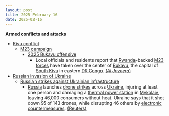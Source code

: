 ```yaml
---
layout: post
title: 2025 February 16
date: 2025-02-16
---
```



**Armed conflicts and attacks**

* [Kivu conflict](https://en.wikipedia.org/wiki/Kivu_conflict "Kivu conflict")
  + [M23 campaign](https://en.wikipedia.org/wiki/M23_campaign_%282022%E2%80%93present%29 "M23 campaign (2022–present)")
    - [2025 Bukavu offensive](https://en.wikipedia.org/wiki/2025_Bukavu_offensive "2025 Bukavu offensive")
      * Local officials and residents report that [Rwanda](https://en.wikipedia.org/wiki/Rwanda "Rwanda")-backed [M23 forces](https://en.wikipedia.org/wiki/March_23_Movement "March 23 Movement") have taken over the center of [Bukavu](https://en.wikipedia.org/wiki/Bukavu "Bukavu"), the capital of [South Kivu](https://en.wikipedia.org/wiki/South_Kivu "South Kivu") in eastern [DR Congo](https://en.wikipedia.org/wiki/Democratic_Republic_of_the_Congo "Democratic Republic of the Congo"). [(*Al Jazeera*)](https://www.aljazeera.com/news/2025/2/16/dr-congos-m23-rebels-enter-centre-of-strategic-city-bukavu-report)
* [Russian invasion of Ukraine](https://en.wikipedia.org/wiki/Russian_invasion_of_Ukraine "Russian invasion of Ukraine")
  + [Russian strikes against Ukrainian infrastructure](https://en.wikipedia.org/wiki/Russian_strikes_against_Ukrainian_infrastructure_%282022%E2%80%93present%29 "Russian strikes against Ukrainian infrastructure (2022–present)")
    - [Russia](https://en.wikipedia.org/wiki/Russia "Russia") launches [drone strikes](https://en.wikipedia.org/wiki/Drone_strike "Drone strike") across [Ukraine](https://en.wikipedia.org/wiki/Ukraine "Ukraine"), injuring at least one person and damaging a [thermal power station](https://en.wikipedia.org/wiki/Thermal_power_station "Thermal power station") in [Mykolaiv](https://en.wikipedia.org/wiki/Mykolaiv "Mykolaiv"), leaving 46,000 consumers without heat. Ukraine says that it shot down 95 of 143 drones, while disrupting 46 others by [electronic countermeasures](https://en.wikipedia.org/wiki/Electronic_countermeasure "Electronic countermeasure"). [(Reuters)](https://www.reuters.com/world/europe/russian-overnight-attacks-injure-one-damage-infrastructure-houses-ukraine-2025-02-16/)
